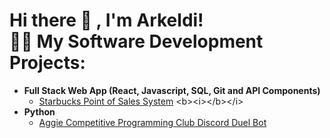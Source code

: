 <h1>Hi there 👋 , I'm Arkeldi! <br/><a
                                     
<h2>👨‍💻 My Software Development Projects:</h2>

- <b>Full Stack Web App (React, Javascript, SQL, Git and API Components)</b>
  - [Starbucks Point of Sales System]([https://github.com/joshmadakor1/4chan-Image-Analysis-Middleware-C964](https://github.com/arkeldi/StarbucksPOS)) <b><i></b></i>
- <b>Python</b>
  - [Aggie Competitive Programming Club Discord Duel Bot]([https://github.com/joshmadakor1/Sentinel-Lab](https://github.com/arkeldi/ACPC-Discord-Bot))



